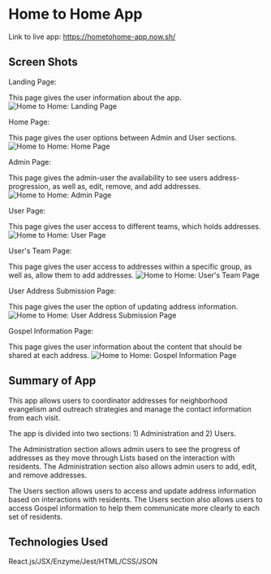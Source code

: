 # Home to Home App

Link to live app: https://hometohome-app.now.sh/

## Screen Shots

Landing Page:

This page gives the user information about the app.
![Home to Home: Landing Page](img/h2h-Welcome.png)

Home Page:

This page gives the user options between Admin and User sections.
![Home to Home: Home Page](img/h2h-HomePage.png)

Admin Page:

This page gives the admin-user the availability to see users address-progression, as well as, edit, remove, and add addresses.
![Home to Home: Admin Page](img/h2h-Admin.png)

User Page:

This page gives the user access to different teams, which holds addresses.
![Home to Home: User Page](img/h2h-Users.png)

User's Team Page:

This page gives the user access to addresses within a specific group, as well as, allow them to add addresses.
![Home to Home: User's Team Page](img/h2h-Users-Teams.png)

User Address Submission Page:

This page gives the user the option of updating address information.
![Home to Home: User Address Submission Page](img/h2h-AddressSubmission.png)

Gospel Information Page:

This page gives the user information about the content that should be shared at each address.
![Home to Home: Gospel Information Page](img/h2h-GospelInfo.png)

## Summary of App
This app allows users to coordinator addresses for neighborhood evangelism and outreach strategies and manage the contact information from each visit.

The app is divided into two sections: 1) Administration and 2) Users.

The Administration section allows admin users to see the progress of addresses as they move through Lists based on the interaction with residents. The Administration section also allows admin users to add, edit, and remove addresses.

The Users section allows users to access and update address information based on interactions with residents. The Users section also allows users to access Gospel information to help them communicate more clearly to each set of residents.

## Technologies Used
React.js/JSX/Enzyme/Jest/HTML/CSS/JSON